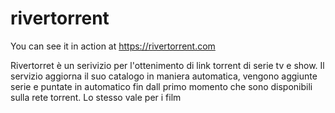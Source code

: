 # rivertorrent
You can see it in action at https://rivertorrent.com

Rivertorret è un serivizio per l'ottenimento di link torrent di serie tv e show.
Il servizio aggiorna il suo catalogo in maniera automatica, vengono aggiunte serie e puntate in automatico fin dall primo momento che sono disponibili sulla rete torrent. Lo stesso vale per i film

